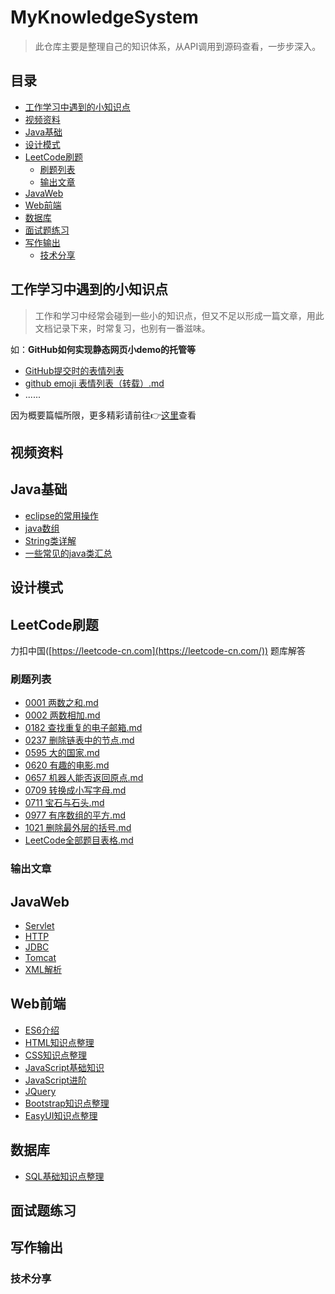 # MyKnowledgeSystem
> 此仓库主要是整理自己的知识体系，从API调用到源码查看，一步步深入。

## 目录

- [工作学习中遇到的小知识点](https://github.com/MiracleTaoTao/MyKnowledgeSystem#%E5%B7%A5%E4%BD%9C%E5%AD%A6%E4%B9%A0%E4%B8%AD%E9%81%87%E5%88%B0%E7%9A%84%E5%B0%8F%E7%9F%A5%E8%AF%86%E7%82%B9)
- [视频资料](https://github.com/MiracleTaoTao/MyKnowledgeSystem#%E8%A7%86%E9%A2%91%E8%B5%84%E6%96%99)
- [Java基础](https://github.com/MiracleTaoTao/MyKnowledgeSystem#java%E5%9F%BA%E7%A1%80)
- [设计模式](https://github.com/MiracleTaoTao/MyKnowledgeSystem#%E8%AE%BE%E8%AE%A1%E6%A8%A1%E5%BC%8F)
- [LeetCode刷题](https://github.com/MiracleTaoTao/MyKnowledgeSystem#leetcode%E5%88%B7%E9%A2%98)
  - [刷题列表](https://github.com/MiracleTaoTao/MyKnowledgeSystem#%E5%88%B7%E9%A2%98%E5%88%97%E8%A1%A8)
  - [输出文章](https://github.com/MiracleTaoTao/MyKnowledgeSystem#%E8%BE%93%E5%87%BA%E6%96%87%E7%AB%A0)
- [JavaWeb](https://github.com/MiracleTaoTao/MyKnowledgeSystem#javaweb)
- [Web前端](https://github.com/MiracleTaoTao/MyKnowledgeSystem#web%E5%89%8D%E7%AB%AF)
- [数据库](https://github.com/MiracleTaoTao/MyKnowledgeSystem#%E6%95%B0%E6%8D%AE%E5%BA%93)
- [面试题练习](https://github.com/MiracleTaoTao/MyKnowledgeSystem#%E9%9D%A2%E8%AF%95%E9%A2%98%E7%BB%83%E4%B9%A0)
- [写作输出](https://github.com/MiracleTaoTao/MyKnowledgeSystem#%E5%86%99%E4%BD%9C%E8%BE%93%E5%87%BA)
  - [技术分享](https://github.com/MiracleTaoTao/MyKnowledgeSystem#%E6%8A%80%E6%9C%AF%E5%88%86%E4%BA%AB)

## 工作学习中遇到的小知识点

> 工作和学习中经常会碰到一些小的知识点，但又不足以形成一篇文章，用此文档记录下来，时常复习，也别有一番滋味。

如：**GitHub如何实现静态网页小demo的托管等**

- [GitHub提交时的表情列表](https://github.com/MiracleTaoTao/MyKnowledgeSystem/blob/master/%E5%B7%A5%E4%BD%9C%E5%AD%A6%E4%B9%A0%E4%B8%AD%E9%81%87%E5%88%B0%E7%9A%84%E5%B0%8F%E7%9F%A5%E8%AF%86%E7%82%B9/GitHub%E6%8F%90%E4%BA%A4%E6%97%B6%E7%9A%84%E8%A1%A8%E6%83%85%E5%88%97%E8%A1%A8.md)
- [github emoji 表情列表（转载）.md](https://github.com/MiracleTaoTao/MyKnowledgeSystem/blob/master/%E5%B7%A5%E4%BD%9C%E5%AD%A6%E4%B9%A0%E4%B8%AD%E9%81%87%E5%88%B0%E7%9A%84%E5%B0%8F%E7%9F%A5%E8%AF%86%E7%82%B9/github%20emoji%20%E8%A1%A8%E6%83%85%E5%88%97%E8%A1%A8%EF%BC%88%E8%BD%AC%E8%BD%BD%EF%BC%89.md)
- ......

因为概要篇幅所限，更多精彩请前往👉[这里](https://github.com/MiracleTaoTao/MyKnowledgeSystem/tree/master/%E5%B7%A5%E4%BD%9C%E5%AD%A6%E4%B9%A0%E4%B8%AD%E9%81%87%E5%88%B0%E7%9A%84%E5%B0%8F%E7%9F%A5%E8%AF%86%E7%82%B9)查看

## 视频资料

## Java基础

- [eclipse的常用操作](https://github.com/MiracleTaoTao/MyKnowledgeSystem/blob/master/Java%E5%9F%BA%E7%A1%80/eclipse%E7%9A%84%E5%B8%B8%E7%94%A8%E6%93%8D%E4%BD%9C.md)
- [java数组](https://github.com/MiracleTaoTao/MyKnowledgeSystem/blob/master/Java%E5%9F%BA%E7%A1%80/java%E6%95%B0%E7%BB%84.md)
- [String类详解](https://github.com/MiracleTaoTao/MyKnowledgeSystem/blob/master/Java%E5%9F%BA%E7%A1%80/String%E7%B1%BB%E8%AF%A6%E8%A7%A3.md)
- [一些常见的java类汇总](https://github.com/MiracleTaoTao/MyKnowledgeSystem/blob/master/Java%E5%9F%BA%E7%A1%80/%E4%B8%80%E4%BA%9B%E5%B8%B8%E7%94%A8%E7%9A%84java%E7%B1%BB%E6%B1%87%E6%80%BB.md)

## 设计模式

## LeetCode刷题

力扣中国([https://leetcode-cn.com](https://leetcode-cn.com/)) 题库解答

### 刷题列表

- [0001 两数之和.md](https://github.com/MiracleTaoTao/MyKnowledgeSystem/blob/master/LeetCode%E5%88%B7%E9%A2%98/0001%20%E4%B8%A4%E6%95%B0%E4%B9%8B%E5%92%8C.md)
- [0002 两数相加.md](https://github.com/MiracleTaoTao/MyKnowledgeSystem/blob/master/LeetCode%E5%88%B7%E9%A2%98/0002%20%E4%B8%A4%E6%95%B0%E7%9B%B8%E5%8A%A0.md)
- [0182 查找重复的电子邮箱.md](https://github.com/MiracleTaoTao/MyKnowledgeSystem/blob/master/LeetCode%E5%88%B7%E9%A2%98/0182%20%E6%9F%A5%E6%89%BE%E9%87%8D%E5%A4%8D%E7%9A%84%E7%94%B5%E5%AD%90%E9%82%AE%E7%AE%B1.md)
- [0237 删除链表中的节点.md](https://github.com/MiracleTaoTao/MyKnowledgeSystem/blob/master/LeetCode%E5%88%B7%E9%A2%98/0237%20%E5%88%A0%E9%99%A4%E9%93%BE%E8%A1%A8%E4%B8%AD%E7%9A%84%E8%8A%82%E7%82%B9.md)
- [0595 大的国家.md](https://github.com/MiracleTaoTao/MyKnowledgeSystem/blob/master/LeetCode%E5%88%B7%E9%A2%98/595%20%E5%A4%A7%E7%9A%84%E5%9B%BD%E5%AE%B6.md)
- [0620 有趣的电影.md](https://github.com/MiracleTaoTao/MyKnowledgeSystem/blob/master/LeetCode%E5%88%B7%E9%A2%98/0620%20%E6%9C%89%E8%B6%A3%E7%9A%84%E7%94%B5%E5%BD%B1.md)
- [0657 机器人能否返回原点.md](https://github.com/MiracleTaoTao/MyKnowledgeSystem/blob/master/LeetCode%E5%88%B7%E9%A2%98/0657%20%E6%9C%BA%E5%99%A8%E4%BA%BA%E8%83%BD%E5%90%A6%E8%BF%94%E5%9B%9E%E5%8E%9F%E7%82%B9.md)
- [0709 转换成小写字母.md](https://github.com/MiracleTaoTao/MyKnowledgeSystem/blob/master/LeetCode%E5%88%B7%E9%A2%98/709%20%E8%BD%AC%E6%8D%A2%E6%88%90%E5%B0%8F%E5%86%99%E5%AD%97%E6%AF%8D.md)
- [0711 宝石与石头.md](https://github.com/MiracleTaoTao/MyKnowledgeSystem/blob/master/LeetCode%E5%88%B7%E9%A2%98/0711%20%E5%AE%9D%E7%9F%B3%E4%B8%8E%E7%9F%B3%E5%A4%B4.md)
- [0977 有序数组的平方.md](https://github.com/MiracleTaoTao/MyKnowledgeSystem/blob/master/LeetCode%E5%88%B7%E9%A2%98/0977%20%E6%9C%89%E5%BA%8F%E6%95%B0%E7%BB%84%E7%9A%84%E5%B9%B3%E6%96%B9.md) 
- [1021 删除最外层的括号.md](https://github.com/MiracleTaoTao/MyKnowledgeSystem/blob/master/LeetCode%E5%88%B7%E9%A2%98/1021%20%E5%88%A0%E9%99%A4%E6%9C%80%E5%A4%96%E5%B1%82%E7%9A%84%E6%8B%AC%E5%8F%B7.md)
- [LeetCode全部题目表格.md](https://github.com/MiracleTaoTao/MyKnowledgeSystem/blob/master/LeetCode%E5%88%B7%E9%A2%98/LeetCode%E5%85%A8%E9%83%A8%E9%A2%98%E7%9B%AE%E8%A1%A8%E6%A0%BC.md) 

### 输出文章

## JavaWeb

- [Servlet](https://github.com/MiracleTaoTao/MyKnowledgeSystem/blob/master/JavaWeb/Servlet.md)
- [HTTP](https://github.com/MiracleTaoTao/MyKnowledgeSystem/blob/master/JavaWeb/HTTP.md)
- [JDBC](https://github.com/MiracleTaoTao/MyKnowledgeSystem/blob/master/JavaWeb/JDBC.md)
- [Tomcat](https://github.com/MiracleTaoTao/MyKnowledgeSystem/blob/master/JavaWeb/Tomcat.md)
- [XML解析](https://github.com/MiracleTaoTao/MyKnowledgeSystem/blob/master/JavaWeb/XML%E8%A7%A3%E6%9E%90.md)

## Web前端

- [ES6介绍](https://github.com/MiracleTaoTao/MyKnowledgeSystem/blob/master/web%E5%89%8D%E7%AB%AF/ES6%E4%BB%8B%E7%BB%8D.md)
- [HTML知识点整理](https://github.com/MiracleTaoTao/MyKnowledgeSystem/blob/master/web%E5%89%8D%E7%AB%AF/HTML%E7%9F%A5%E8%AF%86%E7%82%B9%E6%95%B4%E7%90%86.md)
- [CSS知识点整理](https://github.com/MiracleTaoTao/MyKnowledgeSystem/blob/master/web%E5%89%8D%E7%AB%AF/CSS%E7%9F%A5%E8%AF%86%E7%82%B9%E6%95%B4%E7%90%86.md)
- [JavaScript基础知识](https://github.com/MiracleTaoTao/MyKnowledgeSystem/blob/master/web%E5%89%8D%E7%AB%AF/JavaScript%E5%9F%BA%E7%A1%80%E7%9F%A5%E8%AF%86.md)
- [JavaScript进阶](https://github.com/MiracleTaoTao/MyKnowledgeSystem/blob/master/web%E5%89%8D%E7%AB%AF/JavaScript%E8%BF%9B%E9%98%B6.md)
- [JQuery](https://github.com/MiracleTaoTao/MyKnowledgeSystem/blob/master/web%E5%89%8D%E7%AB%AF/JQuery.md)
- [Bootstrap知识点整理](https://github.com/MiracleTaoTao/MyKnowledgeSystem/blob/master/web%E5%89%8D%E7%AB%AF/Bootstrap%E7%9F%A5%E8%AF%86%E7%82%B9%E6%95%B4%E7%90%86.md)
- [EasyUI知识点整理](https://github.com/MiracleTaoTao/MyKnowledgeSystem/blob/master/web%E5%89%8D%E7%AB%AF/EasyUI%E7%9F%A5%E8%AF%86%E7%82%B9%E6%95%B4%E7%90%86.md)

## 数据库

- [SQL基础知识点整理](https://github.com/MiracleTaoTao/MyKnowledgeSystem/blob/master/%E6%95%B0%E6%8D%AE%E5%BA%93/SQL%E5%9F%BA%E6%9C%AC%E7%9F%A5%E8%AF%86%E7%82%B9%E6%95%B4%E7%90%86.md)

## 面试题练习

## 写作输出

### 技术分享

